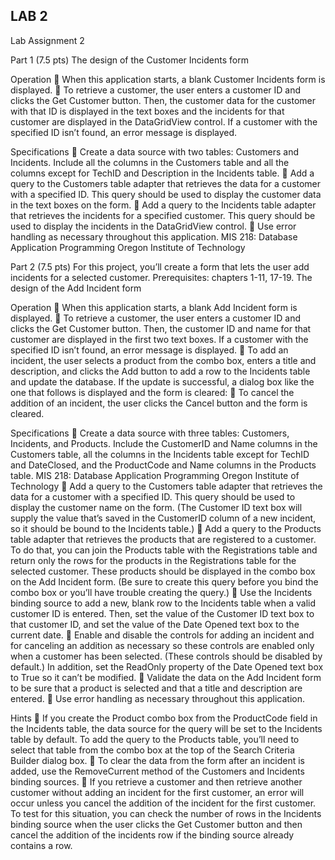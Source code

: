 ## LAB 2

Lab Assignment 2

Part 1 (7.5 pts)
The design of the Customer Incidents form

Operation
 When this application starts, a blank Customer Incidents form is displayed.
 To retrieve a customer, the user enters a customer ID and clicks the Get Customer button. Then, the
customer data for the customer with that ID is displayed in the text boxes and the incidents for that
customer are displayed in the DataGridView control. If a customer with the specified ID isn’t found, an
error message is displayed.

Specifications
 Create a data source with two tables: Customers and Incidents. Include all the columns in the Customers
table and all the columns except for TechID and Description in the Incidents table.
 Add a query to the Customers table adapter that retrieves the data for a customer with a specified ID.
This query should be used to display the customer data in the text boxes on the form.
 Add a query to the Incidents table adapter that retrieves the incidents for a specified customer. This
query should be used to display the incidents in the DataGridView control.
 Use error handling as necessary throughout this application.
MIS 218: Database Application Programming
Oregon Institute of Technology

Part 2 (7.5 pts)
For this project, you’ll create a form that lets the user add incidents for a selected customer. Prerequisites:
chapters 1-11, 17-19.
The design of the Add Incident form

Operation
 When this application starts, a blank Add Incident form is displayed.
 To retrieve a customer, the user enters a customer ID and clicks the Get Customer button. Then, the
customer ID and name for that customer are displayed in the first two text boxes. If a customer with the
specified ID isn’t found, an error message is displayed.
 To add an incident, the user selects a product from the combo box, enters a title and description, and
clicks the Add button to add a row to the Incidents table and update the database. If the update is
successful, a dialog box like the one that follows is displayed and the form is cleared:
 To cancel the addition of an incident, the user clicks the Cancel button and the form is cleared.

Specifications
 Create a data source with three tables: Customers, Incidents, and Products. Include the CustomerID and
Name columns in the Customers table, all the columns in the Incidents table except for TechID and
DateClosed, and the ProductCode and Name columns in the Products table.
MIS 218: Database Application Programming
Oregon Institute of Technology
 Add a query to the Customers table adapter that retrieves the data for a customer with a specified ID.
This query should be used to display the customer name on the form. (The Customer ID text box will
supply the value that’s saved in the CustomerID column of a new incident, so it should be bound to the
Incidents table.)
 Add a query to the Products table adapter that retrieves the products that are registered to a customer. To
do that, you can join the Products table with the Registrations table and return only the rows for the
products in the Registrations table for the selected customer. These products should be displayed in the
combo box on the Add Incident form. (Be sure to create this query before you bind the combo box or
you’ll have trouble creating the query.)
 Use the Incidents binding source to add a new, blank row to the Incidents table when a valid customer
ID is entered. Then, set the value of the Customer ID text box to that customer ID, and set the value of
the Date Opened text box to the current date.
 Enable and disable the controls for adding an incident and for canceling an addition as necessary so
these controls are enabled only when a customer has been selected. (These controls should be disabled
by default.) In addition, set the ReadOnly property of the Date Opened text box to True so it can’t be
modified.
 Validate the data on the Add Incident form to be sure that a product is selected and that a title and
description are entered.
 Use error handling as necessary throughout this application.

Hints
 If you create the Product combo box from the ProductCode field in the Incidents table, the data source
for the query will be set to the Incidents table by default. To add the query to the Products table, you’ll
need to select that table from the combo box at the top of the Search Criteria Builder dialog box.
 To clear the data from the form after an incident is added, use the RemoveCurrent method of the
Customers and Incidents binding sources.
 If you retrieve a customer and then retrieve another customer without adding an incident for the first
customer, an error will occur unless you cancel the addition of the incident for the first customer. To test
for this situation, you can check the number of rows in the Incidents binding source when the user clicks
the Get Customer button and then cancel the addition of the incidents row if the binding source already
contains a row.

